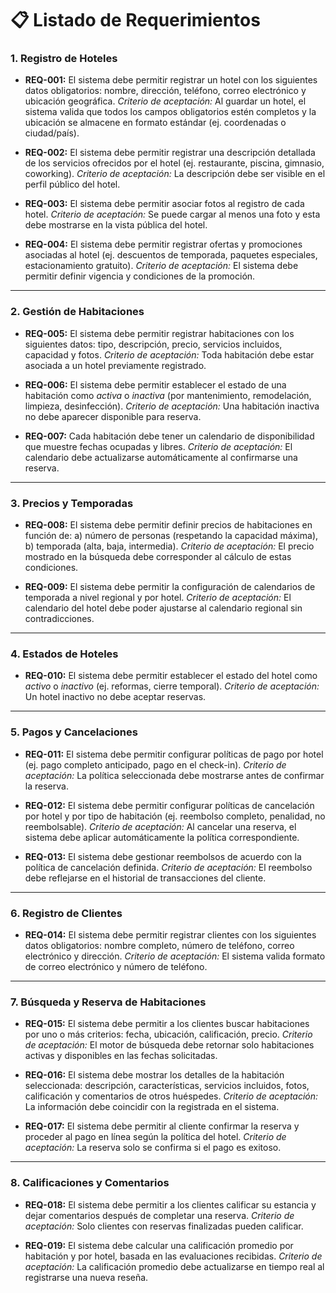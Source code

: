 
# 📋 Listado de Requerimientos

### 1. Registro de Hoteles

* **REQ-001:** El sistema debe permitir registrar un hotel con los siguientes datos obligatorios: nombre, dirección, teléfono, correo electrónico y ubicación geográfica.
  *Criterio de aceptación:* Al guardar un hotel, el sistema valida que todos los campos obligatorios estén completos y la ubicación se almacene en formato estándar (ej. coordenadas o ciudad/país).

* **REQ-002:** El sistema debe permitir registrar una descripción detallada de los servicios ofrecidos por el hotel (ej. restaurante, piscina, gimnasio, coworking).
  *Criterio de aceptación:* La descripción debe ser visible en el perfil público del hotel.

* **REQ-003:** El sistema debe permitir asociar fotos al registro de cada hotel.
  *Criterio de aceptación:* Se puede cargar al menos una foto y esta debe mostrarse en la vista pública del hotel.

* **REQ-004:** El sistema debe permitir registrar ofertas y promociones asociadas al hotel (ej. descuentos de temporada, paquetes especiales, estacionamiento gratuito).
  *Criterio de aceptación:* El sistema debe permitir definir vigencia y condiciones de la promoción.

---

### 2. Gestión de Habitaciones

* **REQ-005:** El sistema debe permitir registrar habitaciones con los siguientes datos: tipo, descripción, precio, servicios incluidos, capacidad y fotos.
  *Criterio de aceptación:* Toda habitación debe estar asociada a un hotel previamente registrado.

* **REQ-006:** El sistema debe permitir establecer el estado de una habitación como *activa* o *inactiva* (por mantenimiento, remodelación, limpieza, desinfección).
  *Criterio de aceptación:* Una habitación inactiva no debe aparecer disponible para reserva.

* **REQ-007:** Cada habitación debe tener un calendario de disponibilidad que muestre fechas ocupadas y libres.
  *Criterio de aceptación:* El calendario debe actualizarse automáticamente al confirmarse una reserva.

---

### 3. Precios y Temporadas

* **REQ-008:** El sistema debe permitir definir precios de habitaciones en función de:
  a) número de personas (respetando la capacidad máxima),
  b) temporada (alta, baja, intermedia).
  *Criterio de aceptación:* El precio mostrado en la búsqueda debe corresponder al cálculo de estas condiciones.

* **REQ-009:** El sistema debe permitir la configuración de calendarios de temporada a nivel regional y por hotel.
  *Criterio de aceptación:* El calendario del hotel debe poder ajustarse al calendario regional sin contradicciones.

---

### 4. Estados de Hoteles

* **REQ-010:** El sistema debe permitir establecer el estado del hotel como *activo* o *inactivo* (ej. reformas, cierre temporal).
  *Criterio de aceptación:* Un hotel inactivo no debe aceptar reservas.

---

### 5. Pagos y Cancelaciones

* **REQ-011:** El sistema debe permitir configurar políticas de pago por hotel (ej. pago completo anticipado, pago en el check-in).
  *Criterio de aceptación:* La política seleccionada debe mostrarse antes de confirmar la reserva.

* **REQ-012:** El sistema debe permitir configurar políticas de cancelación por hotel y por tipo de habitación (ej. reembolso completo, penalidad, no reembolsable).
  *Criterio de aceptación:* Al cancelar una reserva, el sistema debe aplicar automáticamente la política correspondiente.

* **REQ-013:** El sistema debe gestionar reembolsos de acuerdo con la política de cancelación definida.
  *Criterio de aceptación:* El reembolso debe reflejarse en el historial de transacciones del cliente.

---

### 6. Registro de Clientes

* **REQ-014:** El sistema debe permitir registrar clientes con los siguientes datos obligatorios: nombre completo, número de teléfono, correo electrónico y dirección.
  *Criterio de aceptación:* El sistema valida formato de correo electrónico y número de teléfono.

---

### 7. Búsqueda y Reserva de Habitaciones

* **REQ-015:** El sistema debe permitir a los clientes buscar habitaciones por uno o más criterios: fecha, ubicación, calificación, precio.
  *Criterio de aceptación:* El motor de búsqueda debe retornar solo habitaciones activas y disponibles en las fechas solicitadas.

* **REQ-016:** El sistema debe mostrar los detalles de la habitación seleccionada: descripción, características, servicios incluidos, fotos, calificación y comentarios de otros huéspedes.
  *Criterio de aceptación:* La información debe coincidir con la registrada en el sistema.

* **REQ-017:** El sistema debe permitir al cliente confirmar la reserva y proceder al pago en línea según la política del hotel.
  *Criterio de aceptación:* La reserva solo se confirma si el pago es exitoso.

---

### 8. Calificaciones y Comentarios

* **REQ-018:** El sistema debe permitir a los clientes calificar su estancia y dejar comentarios después de completar una reserva.
  *Criterio de aceptación:* Solo clientes con reservas finalizadas pueden calificar.

* **REQ-019:** El sistema debe calcular una calificación promedio por habitación y por hotel, basada en las evaluaciones recibidas.
  *Criterio de aceptación:* La calificación promedio debe actualizarse en tiempo real al registrarse una nueva reseña.

